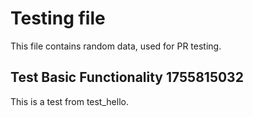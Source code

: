# Testing file

This file contains random data, used for PR testing.


## Test Basic Functionality 1755815032

This is a test from test_hello.
